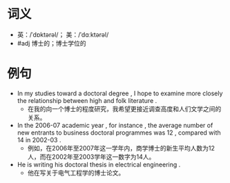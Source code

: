 # 词义
- 英：/ˈdɒktərəl/； 美：/ˈdɑːktərəl/
- #adj 博士的；博士学位的
# 例句
- In my studies toward a doctoral degree , I hope to examine more closely the relationship between high and folk literature .
	- 在我的向一个博士的程度研究，我希望更接近调查高度和人们文学之间的关系。
- In the 2006-07 academic year , for instance , the average number of new entrants to business doctoral programmes was 12 , compared with 14 in 2002-03 .
	- 例如，在2006年至2007年这一学年内，商学博士的新生平均人数为12人，而在2002年至2003学年这一数字为14人。
- He is writing his doctoral thesis in electrical engineering .
	- 他在写关于电气工程学的博士论文。

